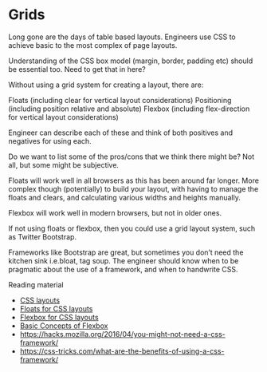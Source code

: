 # Grids

Long gone are the days of table based layouts. Engineers use CSS to achieve basic to the most complex of page layouts.

Understanding of the CSS box model (margin, border, padding etc) should be essential too. Need to get that in here?

Without using a grid system for creating a layout, there are:

Floats (including clear for vertical layout considerations)
Positioning (including position relative and absolute)
Flexbox (including flex-direction for vertical layout considerations)

Engineer can describe each of these and think of both positives and negatives for using each.

Do we want to list some of the pros/cons that we think there might be? Not all, but some might be subjective. 

Floats will work well in all browsers as this has been around far longer. More complex though (potentially) to build your layout, with having to manage the floats and clears, and calculating various widths and heights manually.

Flexbox will work well in modern browsers, but not in older ones. 

If not using floats or flexbox, then you could use a grid layout system, such as Twitter Bootstrap.

Frameworks like Bootstrap are great, but sometimes you don’t need the kitchen sink i.e.bloat, tag soup. The engineer should know when to be pragmatic about the use of a framework, and when to handwrite CSS.

Reading material

- [CSS layouts](https://developer.mozilla.org/en-US/docs/Learn/CSS/CSS_layout)
- [Floats for CSS layouts](https://developer.mozilla.org/en-US/docs/Learn/CSS/CSS_layout/Floats)
- [Flexbox for CSS layouts](https://developer.mozilla.org/en-US/docs/Learn/CSS/CSS_layout/Flexbox)
- [Basic Concepts of Flexbox](https://developer.mozilla.org/en-US/docs/Web/CSS/CSS_Flexible_Box_Layout/Basic_Concepts_of_Flexbox)
- https://hacks.mozilla.org/2016/04/you-might-not-need-a-css-framework/
- https://css-tricks.com/what-are-the-benefits-of-using-a-css-framework/
